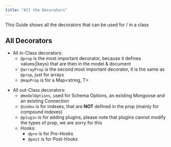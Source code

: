 ```yaml
---
title: "All the Decorators"
---
```


This Guide shows all the decorators that can be used for / in a class

## All Decorators

- All in-Class decorators:
  - `@prop` is the most important decorator, because it defines values(\|keys) that are then in the model & document
  - `@arrayProp` is the second most important decorator, it is the same as `@prop`, just for arrays
  - `@mapProp` is for a Map<string, T>
<!--This is just a seperator-->
- All out-Class decorators:
  - `@modelOptions`, used for Schema Options, an existing Mongoose and an existing Connection
  - `@index` is for indexes, that are **NOT** defined in the prop (mainly for compound indexes)
  - `@plugin` is for adding plugins, please note that plugins cannot modify the types of prop, we are sorry for this
  - Hooks:
    - `@pre` is for Pre-Hooks
    - `@post` is for Post-Hooks
